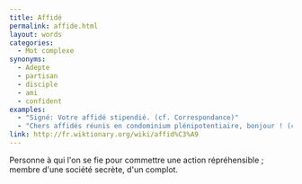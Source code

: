 ```yaml
---
title: Affidé
permalink: affide.html
layout: words
categories:
  - Mot complexe
synonyms:
  - Adepte
  - partisan
  - disciple
  - ami
  - confident
examples:
  - "Signé: Votre affidé stipendié. (cf. Correspondance)"
  - "Chers affidés réunis en condominium plénipotentiaire, bonjour ! (cf. Correspondance)"
link: http://fr.wiktionary.org/wiki/affid%C3%A9
---
```


Personne à qui l'on se fie pour commettre une action répréhensible ; membre d'une société secrète, d'un complot.
